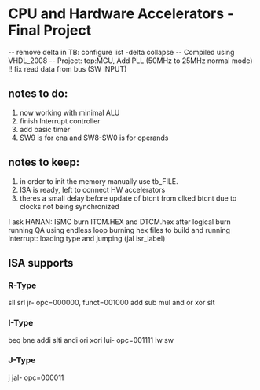 # CPU and Hardware Accelerators - Final Project

-- remove delta in TB: configure list -delta collapse
-- Compiled using VHDL_2008
-- Project: top:MCU, Add PLL (50MHz to 25MHz normal mode) 
!! fix read data from bus (SW INPUT)

## notes to do:
1. now working with minimal ALU
2. finish Interrupt controller
3. add basic timer
4. SW9 is for ena and SW8-SW0 is for operands

## notes to keep:
1. in order to init the memory manually use tb_FILE.
2. ISA is ready, left to connect HW accelerators
3. theres a small delay before update of btcnt from clked btcnt due to clocks not being synchronized

! ask HANAN: 
ISMC burn ITCM.HEX and DTCM.hex after logical burn
running QA using endless loop burning hex files to build and running
Interrupt: loading type and jumping (jal isr_label)

## ISA supports
### R-Type
sll 
srl
jr- opc=000000, funct=001000
add
sub
mul
and
or
xor
slt
### I-Type
beq
bne
addi
slti
andi
ori
xori
lui- opc=001111
lw
sw
### J-Type
j
jal- opc=000011

